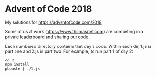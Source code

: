# Advent of Code 2018

My solutions for https://adventofcode.com/2018

Some of us at work (https://www.thomasnet.com) are competing in a private leaderboard and sharing our code.

Each numbered directory contains that day's code. Within each dir, 1.js is part one and 2.js is part two. For example, to run part 1 of day 2:

```
cd 2
npm install
pbpaste | ./1.js
```
